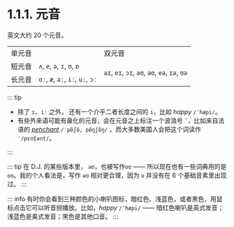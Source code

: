 # 1.1.1. 元音

英文大约 20 个元音。

<table>
<tbody>
 <tr>
  <td colspan="2">单元音</td>
  <td>双元音</td>
 </tr>
 <tr>
  <td>短元音</td>
  <td><code>ʌ</code>, <code>e</code>, <code>ə</code>, <code>ɪ</code>, <code>ʊ</code>, <code>ɒ</code></td>
  <td rowspan="2"><code>aɪ</code>, <code>eɪ</code>, <code>ɔɪ</code>, <code>aʊ</code>, <code>əʊ</code>, <code>eə</code>, <code>ɪə</code>, <code>ʊə</code></td>
 </tr>
 <tr>
  <td>长元音</td>
  <td><code>ɑː</code>, <code>æ</code>, <code>əː</code>, <code>iː</code>, <code>uː</code>, <code>ɔː</code></td>
 </tr>
</tbody>
</table>

::: tip

* 除了 `ɪ`、`iː` 之外， 还有一个介乎二者长度之间的 `i`，比如 *happy* `/ˈhæpi/`<span class="speak-word-inline" data-audio-uk="/audios/happy-uk.mp3" data-audio-us="/audios/happy-us.mp3"></span>。
* 有些外来语可能有鼻化的元音，会在元音之上标注一个波浪号 `˜`，比如来自法语的 [*penchant*](https://www.oxfordlearnersdictionaries.com/definition/english/penchant) `/ˈpɒ̃ʃɒ̃, pɒ̃ŋʃɒ̃ŋ/`<span class="speak-word-inline" data-audio-uk="/audios/penchant-uk.mp3"></span>  ，而大多数美国人会把这个词读作 `ˈ/pɛnʧənt/`<span class="speak-word-inline" data-audio-us="/audios/penchant-us.mp3"></span>。

:::

::: tip
在 D.J. 的某些版本里， `əʊ`，也被写作`oʊ` —— 所以现在也有一些词典用的是 `oʊ`。我的个人看法是，写作  `əʊ` 相对更合理，因为 `o` 并没有在 6 个基础音素里出现过。
:::

::: info
有时你会看到三种颜色的小喇叭图标，暗红色<span class="speak-word-inline" data-audio-uk="null-file.mp3"></span>、浅蓝色<span class="speak-word-inline" data-audio-us="null-file.mp3"></span>，或者黑色<span class="speak-word-inline" data-audio-other="null-file.mp3"></span>，用鼠标点击它可以听音频播放。比如，*happy* `/ˈhæpi/` —— 暗红色喇叭<span class="speak-word-inline" data-audio-uk="/audios/happy-uk.mp3"></span>是英式发音；浅蓝色<span class="speak-word-inline" data-audio-us="/audios/happy-us.mp3"></span>是美式发音；黑色<span class="speak-word-inline" data-audio-other="/audios/happy-zh-liaoning.mp3"></span>是其他口音。
:::
